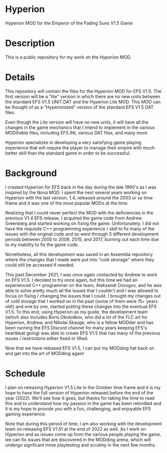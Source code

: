 # Hyperion
Hyperion MOD for the Emperor of the Fading Suns V1.5 Game

# Description
This is a public repository for my work on the Hyperion MOD.

# Details
This repository will contain the files for the Hyperion MOD for EFS V1.5. The first version will be a "lite" version in which there are no new units between the standard EFS V1.5 UNIT.DAT and the Hyperion Lite MOD. This MOD can be thought of as a "Hyperionized" version of the standard EFS V1.5 DAT files.

Even though the Lite version will have no new units, it will have all the changes in the game mechanics that I intend to implement in the various MODifiable files, including EFS.INI, various DAT files, and many more.

Hyperion specializes in developing a very satisfying game playing experience that will require the player to manage their empire with much better skill than the standard game in order to be successful.

# Background
I created Hyperion for EFS back in the day during the late 1990's as I was inspired by the Nova MOD. I spent the next several years working on Hyperion with the last version, 1.4, released around the 2003 or so time frame and it was one of the most popular MODs at the time.

Realizing that I could never perfect the MOD with the deficiencies in the previous V1.4 EFS release, I acquired the game code from Andrew Greenberg and started working on fixing the game. Unfortunately, I did not have the requisite C++ programming experience / skill to fix many of the issues with the original code and so went through 3 different development periods between 2005 to 2008, 2015, and 2017, burning out each time due to my inability to fix the game code.

Nonetheless, all this development was saved in an Assembla repository where the changes that I made were put into "cold strorage" where they could still be accessed if needed.

This past December 2021, I was once again contacted by Andrew to work on EFS V1.5. I decided to try once again, but this time we had an experienced C++ programmer on the team, Aleksandr Dorogov, and he was able to solve pretty much all the issues that I couldn't and I was allowed to focus on fixing / changing the issues that I could. I brought my changes out of cold storage that I worked on in the past (some of them were 15+ years old!) and one by one, started putting these changes into the eventual EFS V1.5. To this end, using Hyperion as my guide, the development team (which also includes Boris Okolodkov, who did a lot of the FLC art for Hyperion, Andrew, and Nikolai Skauge, who is a fellow MODder and has been running the EFS Discord channel for many years keeping EFS's heartbeat going) was able to create EFS V1.5 that has many of the previous issues / restrictions either fixed or lifted.

Now that we have released EFS V1.5, I can put my MODding hat back on and get into the art of MODding again!

# Schedule
I plan on releasing Hyperion V1.5 Lite in the October time frame and it is my hope to have the full version of Hyperion released before the end of the year (2022). We'll see how it goes, but thanks for taking the time to read this and to understand how my passion in the game has been rekindled and it is my hope to provide you with a fun, challenging, and enjoyable EFS gaming experience.

Note that during this period of time, I am also working with the development team on releasing EFS V1.51 at the end of 2022 as well. As I work on Hyperion and as issues come up from the various people playing the game, we can fix issues that are discovered in the MODding arena, which will undergo signficant more playtesting and scrutiny in the next few months.
